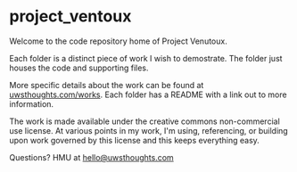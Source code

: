 # project_ventoux
Welcome to the code repository home of Project Venutoux. 

Each folder is a distinct piece of work I wish to demostrate. The folder just houses the code and supporting files. 

More specific details about the work can be found at [uwsthoughts.com/works](https://www.uwsthoughts.com/works/). Each folder has a README with a link out to more information.

The work is made available under the creative commons non-commercial use license. At various points in my work, I'm using, referencing, or building upon work governed by this license and this keeps everything easy.

Questions? HMU at hello@uwsthoughts.com



